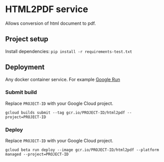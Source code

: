 # HTML2PDF service

Allows conversion of html document to pdf.

## Project setup
Install dependencies:
`pip install -r requirements-test.txt`

## Deployment
Any docker container service. For example [Google Run](https://cloud.google.com/run/docs/quickstarts/build-and-deploy)

### Submit build
Replace `PROJECT-ID` with your Google Cloud project.

`gcloud builds submit --tag gcr.io/PROJECT-ID/html2pdf --project=PROJECT-ID`

### Deploy
Replace `PROJECT-ID` with your Google Cloud project.

`gcloud beta run deploy --image gcr.io/PROJECT-ID/html2pdf --platform managed --project=PROJECT-ID` 


